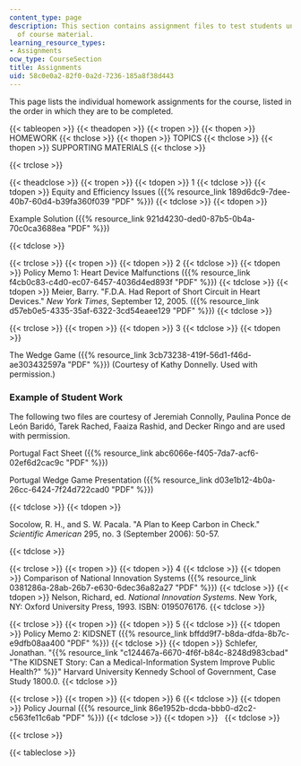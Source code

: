 ```yaml
---
content_type: page
description: This section contains assignment files to test students understanding
  of course material.
learning_resource_types:
- Assignments
ocw_type: CourseSection
title: Assignments
uid: 58c0e0a2-82f0-0a2d-7236-185a8f38d443
---
```


This page lists the individual homework assignments for the course, listed in the order in which they are to be completed.

{{< tableopen >}}
{{< theadopen >}}
{{< tropen >}}
{{< thopen >}}
HOMEWORK
{{< thclose >}}
{{< thopen >}}
TOPICS
{{< thclose >}}
{{< thopen >}}
SUPPORTING MATERIALS
{{< thclose >}}

{{< trclose >}}

{{< theadclose >}}
{{< tropen >}}
{{< tdopen >}}
1
{{< tdclose >}}
{{< tdopen >}}
Equity and Efficiency Issues ({{% resource_link 189d6dc9-7dee-40b7-60d4-b39fa360f039 "PDF" %}})
{{< tdclose >}}
{{< tdopen >}}


Example Solution ({{% resource_link 921d4230-ded0-87b5-0b4a-70c0ca3688ea "PDF" %}})


{{< tdclose >}}

{{< trclose >}}
{{< tropen >}}
{{< tdopen >}}
2
{{< tdclose >}}
{{< tdopen >}}
Policy Memo 1: Heart Device Malfunctions ({{% resource_link f4cb0c83-c4d0-ec07-6457-4036d4ed893f "PDF" %}})
{{< tdclose >}}
{{< tdopen >}}
Meier, Barry. "F.D.A. Had Report of Short Circuit in Heart Devices." _New York Times_, September 12, 2005. ({{% resource_link d57eb0e5-4335-35af-6322-3cd54eaee129 "PDF" %}})
{{< tdclose >}}

{{< trclose >}}
{{< tropen >}}
{{< tdopen >}}
3
{{< tdclose >}}
{{< tdopen >}}


The Wedge Game ({{% resource_link 3cb73238-419f-56d1-f46d-ae303432597a "PDF" %}}) (Courtesy of Kathy Donnelly. Used with permission.)

### Example of Student Work

The following two files are courtesy of Jeremiah Connolly, Paulina Ponce de León Baridó, Tarek Rached, Faaiza Rashid, and Decker Ringo and are used with permission.

Portugal Fact Sheet ({{% resource_link abc6066e-f405-7da7-acf6-02ef6d2cac9c "PDF" %}})

Portugal Wedge Game Presentation ({{% resource_link d03e1b12-4b0a-26cc-6424-7f24d722cad0 "PDF" %}})


{{< tdclose >}}
{{< tdopen >}}


Socolow, R. H., and S. W. Pacala. "A Plan to Keep Carbon in Check." _Scientific American_ 295, no. 3 (September 2006): 50-57.


{{< tdclose >}}

{{< trclose >}}
{{< tropen >}}
{{< tdopen >}}
4
{{< tdclose >}}
{{< tdopen >}}
Comparison of National Innovation Systems ({{% resource_link 0381286a-28ab-26b7-e630-6dec36a82a27 "PDF" %}})
{{< tdclose >}}
{{< tdopen >}}
Nelson, Richard, ed. _National Innovation Systems_. New York, NY: Oxford University Press, 1993. ISBN: 0195076176.
{{< tdclose >}}

{{< trclose >}}
{{< tropen >}}
{{< tdopen >}}
5
{{< tdclose >}}
{{< tdopen >}}
Policy Memo 2: KIDSNET ({{% resource_link bffdd9f7-b8da-dfda-8b7c-e9dfb08aa400 "PDF" %}})
{{< tdclose >}}
{{< tdopen >}}
Schlefer, Jonathan. "{{% resource_link "c124467a-6670-4f6f-b84c-8248d983cbad" "The KIDSNET Story: Can a Medical-Information System Improve Public Health?" %}}" Harvard University Kennedy School of Government, Case Study 1800.0.
{{< tdclose >}}

{{< trclose >}}
{{< tropen >}}
{{< tdopen >}}
6
{{< tdclose >}}
{{< tdopen >}}
Policy Journal ({{% resource_link 86e1952b-dcda-bbb0-d2c2-c563fe11c6ab "PDF" %}})
{{< tdclose >}}
{{< tdopen >}}
 
{{< tdclose >}}

{{< trclose >}}

{{< tableclose >}}